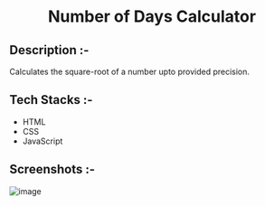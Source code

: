 # <p align="center">Number of Days Calculator</p>

## Description :-

Calculates the square-root of a number upto provided precision.

## Tech Stacks :-

- HTML
- CSS
- JavaScript

## Screenshots :-

![image](https://github.com/Rakesh9100/CalcDiverse/assets/111569459/b2caedc0-773c-42d0-8876-9ffa78878fd0)
